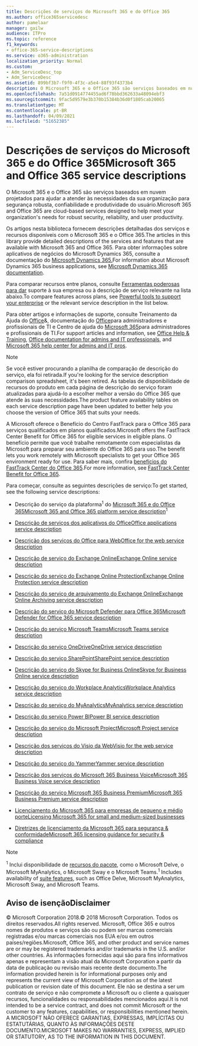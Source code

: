 ```yaml
---
title: Descrições de serviços do Microsoft 365 e do Office 365
ms.author: office365servicedesc
author: pamelaar
manager: gailw
audience: ITPro
ms.topic: reference
f1_keywords:
- office-365-service-descriptions
ms.service: o365-administration
localization_priority: Normal
ms.custom:
- Adm_ServiceDesc_top
- Adm_ServiceDesc
ms.assetid: 899bf3b7-f9f0-4f3c-a5e4-88f93f4373b4
description: O Microsoft 365 e o Office 365 são serviços baseados em nuvem projetados para ajudar a atender às necessidades da sua organização para segurança robusta, confiabilidade e produtividade do usuário.
ms.openlocfilehash: 7a51d0914774455ad6f78bbd362633a48094ebf3
ms.sourcegitcommit: 9fac5d9579e3b370b15384b36d0f1805cab20065
ms.translationtype: MT
ms.contentlocale: pt-BR
ms.lasthandoff: 04/09/2021
ms.locfileid: "51652385"
---
```

# <a name="microsoft-365-and-office-365-service-descriptions"></a><span data-ttu-id="c76b8-103">Descrições de serviços do Microsoft 365 e do Office 365</span><span class="sxs-lookup"><span data-stu-id="c76b8-103">Microsoft 365 and Office 365 service descriptions</span></span> 

<span data-ttu-id="c76b8-104">O Microsoft 365 e o Office 365 são serviços baseados em nuvem projetados para ajudar a atender às necessidades da sua organização para segurança robusta, confiabilidade e produtividade do usuário.</span><span class="sxs-lookup"><span data-stu-id="c76b8-104">Microsoft 365 and Office 365 are cloud-based services designed to help meet your organization's needs for robust security, reliability, and user productivity.</span></span> 
  
<span data-ttu-id="c76b8-105">Os artigos nesta biblioteca fornecem descrições detalhadas dos serviços e recursos disponíveis com o Microsoft 365 e o Office 365.</span><span class="sxs-lookup"><span data-stu-id="c76b8-105">The articles in this library provide detailed descriptions of the services and features that are available with Microsoft 365 and Office 365.</span></span> <span data-ttu-id="c76b8-106">Para obter informações sobre aplicativos de negócios do Microsoft Dynamics 365, consulte a documentação do [Microsoft Dynamics 365.](/dynamics365/)</span><span class="sxs-lookup"><span data-stu-id="c76b8-106">For information about Microsoft Dynamics 365 business applications, see [Microsoft Dynamics 365 documentation](/dynamics365/).</span></span>

<span data-ttu-id="c76b8-107">Para comparar recursos entre planos, consulte [Ferramentas poderosas para dar](https://go.microsoft.com/fwlink/?LinkID=799177&amp;clcid=0x409) suporte à sua empresa ou à descrição de serviço relevante na lista abaixo.</span><span class="sxs-lookup"><span data-stu-id="c76b8-107">To compare features across plans, see [Powerful tools to support your enterprise](https://go.microsoft.com/fwlink/?LinkID=799177&amp;clcid=0x409) or the relevant service description in the list below.</span></span> 
  
<span data-ttu-id="c76b8-108">Para obter artigos e informações de suporte, consulte Treinamento da Ajuda do [Office](https://support.office.com/)&, documentação do [Office](/office/)para administradores e profissionais de TI e Centro de ajuda do [Microsoft 365](/microsoft-365/)para administradores e profissionais de TI.</span><span class="sxs-lookup"><span data-stu-id="c76b8-108">For support articles and information, see [Office Help & Training](https://support.office.com/), [Office documentation for admins and IT professionals](/office/), and [Microsoft 365 help center for admins and IT pros](/microsoft-365/).</span></span>
  
> [!NOTE]
> <span data-ttu-id="c76b8-109">Se você estiver procurando a planilha de comparação de descrição do serviço, ela foi retirada.</span><span class="sxs-lookup"><span data-stu-id="c76b8-109">If you're looking for the service description comparison spreadsheet, it's been retired.</span></span> <span data-ttu-id="c76b8-110">As tabelas de disponibilidade de recursos do produto em cada página de descrição do serviço foram atualizadas para ajudá-lo a escolher melhor a versão do Office 365 que atende às suas necessidades.</span><span class="sxs-lookup"><span data-stu-id="c76b8-110">The product feature availability tables on each service description page have been updated to better help you choose the version of Office 365 that suits your needs.</span></span> 
  
<span data-ttu-id="c76b8-111">A Microsoft oferece o Benefício do Centro FastTrack para o Office 365 para serviços qualificados em planos qualificados.</span><span class="sxs-lookup"><span data-stu-id="c76b8-111">Microsoft offers the FastTrack Center Benefit for Office 365 for eligible services in eligible plans.</span></span> <span data-ttu-id="c76b8-112">O benefício permite que você trabalhe remotamente com especialistas da Microsoft para preparar seu ambiente do Office 365 para uso.</span><span class="sxs-lookup"><span data-stu-id="c76b8-112">The benefit lets you work remotely with Microsoft specialists to get your Office 365 environment ready for use.</span></span> <span data-ttu-id="c76b8-113">Para saber mais, confira [benefícios do FastTrack Center do Office 365](/fasttrack/O365-fasttrack-benefit-for-office-365).</span><span class="sxs-lookup"><span data-stu-id="c76b8-113">For more information, see [FastTrack Center Benefit for Office 365](/fasttrack/O365-fasttrack-benefit-for-office-365).</span></span>
  
<span data-ttu-id="c76b8-114">Para começar, consulte as seguintes descrições de serviço:</span><span class="sxs-lookup"><span data-stu-id="c76b8-114">To get started, see the following service descriptions:</span></span>
  
- <span data-ttu-id="c76b8-115">Descrição do serviço da plataforma<sup>1</sup> do [Microsoft 365 e do Office 365](office-365-platform-service-description/office-365-platform-service-description.md)</span><span class="sxs-lookup"><span data-stu-id="c76b8-115">[Microsoft 365 and Office 365 platform service description](office-365-platform-service-description/office-365-platform-service-description.md)<sup>1</sup></span></span>

- [<span data-ttu-id="c76b8-116">Descrição de serviços dos aplicativos do Office</span><span class="sxs-lookup"><span data-stu-id="c76b8-116">Office applications service description</span></span>](office-applications-service-description/office-applications-service-description.md)

- [<span data-ttu-id="c76b8-117">Descrição dos serviços do Office para Web</span><span class="sxs-lookup"><span data-stu-id="c76b8-117">Office for the web service description</span></span>](office-online-service-description/office-online-service-description.md)

- [<span data-ttu-id="c76b8-118">Descrição de serviço do Exchange Online</span><span class="sxs-lookup"><span data-stu-id="c76b8-118">Exchange Online service description</span></span>](exchange-online-service-description/exchange-online-service-description.md)

- [<span data-ttu-id="c76b8-119">Descrição do serviço do Exchange Online Protection</span><span class="sxs-lookup"><span data-stu-id="c76b8-119">Exchange Online Protection service description</span></span>](exchange-online-protection-service-description/exchange-online-protection-service-description.md)

- [<span data-ttu-id="c76b8-120">Descrição do serviço de arquivamento do Exchange Online</span><span class="sxs-lookup"><span data-stu-id="c76b8-120">Exchange Online Archiving service description</span></span>](exchange-online-archiving-service-description/exchange-online-archiving-service-description.md)

- [<span data-ttu-id="c76b8-121">Descrição do serviço do Microsoft Defender para Office 365</span><span class="sxs-lookup"><span data-stu-id="c76b8-121">Microsoft Defender for Office 365 service description</span></span>](office-365-advanced-threat-protection-service-description.md)

- [<span data-ttu-id="c76b8-122">Descrição do serviço Microsoft Teams</span><span class="sxs-lookup"><span data-stu-id="c76b8-122">Microsoft Teams service description</span></span>](teams-service-description.md)

- [<span data-ttu-id="c76b8-123">Descrição do serviço OneDrive</span><span class="sxs-lookup"><span data-stu-id="c76b8-123">OneDrive service description</span></span>](onedrive-for-business-service-description.md)

- [<span data-ttu-id="c76b8-124">Descrição do serviço SharePoint</span><span class="sxs-lookup"><span data-stu-id="c76b8-124">SharePoint service description</span></span>](sharepoint-online-service-description/sharepoint-online-service-description.md)

- [<span data-ttu-id="c76b8-125">Descrição do serviço do Skype for Business Online</span><span class="sxs-lookup"><span data-stu-id="c76b8-125">Skype for Business Online service description</span></span>](skype-for-business-online-service-description/skype-for-business-online-service-description.md)

- [<span data-ttu-id="c76b8-126">Descrição do serviço do Workplace Analytics</span><span class="sxs-lookup"><span data-stu-id="c76b8-126">Workplace Analytics service description</span></span>](workplace-analytics-service-description.md)

- [<span data-ttu-id="c76b8-127">Descrição do serviço do MyAnalytics</span><span class="sxs-lookup"><span data-stu-id="c76b8-127">MyAnalytics service description</span></span>](mya-service-description.md)

- [<span data-ttu-id="c76b8-128">Descrição do serviço Power BI</span><span class="sxs-lookup"><span data-stu-id="c76b8-128">Power BI service description</span></span>](power-bi-service-description.md)

- [<span data-ttu-id="c76b8-129">Descrição do serviço do Microsoft Project</span><span class="sxs-lookup"><span data-stu-id="c76b8-129">Microsoft Project service description</span></span>](project-online-service-description/project-online-service-description.md)

- [<span data-ttu-id="c76b8-130">Descrição dos serviços do Visio da Web</span><span class="sxs-lookup"><span data-stu-id="c76b8-130">Visio for the web service description</span></span>](visio-online-service-description/visio-online-service-description.md)

- [<span data-ttu-id="c76b8-131">Descrição do serviço do Yammer</span><span class="sxs-lookup"><span data-stu-id="c76b8-131">Yammer service description</span></span>](yammer-service-description/yammer-service-description.md)

- [<span data-ttu-id="c76b8-132">Descrição dos serviços do Microsoft 365 Business Voice</span><span class="sxs-lookup"><span data-stu-id="c76b8-132">Microsoft 365 Business Voice service description</span></span>](microsoft-365-business-voice-service-description.md)

- [<span data-ttu-id="c76b8-133">Descrição do serviço Microsoft 365 Business Premium</span><span class="sxs-lookup"><span data-stu-id="c76b8-133">Microsoft 365 Business Premium service description</span></span>](microsoft-365-service-descriptions/microsoft-365-business-service-description.md)

- [<span data-ttu-id="c76b8-134">Licenciamento do Microsoft 365 para empresas de pequeno e médio porte</span><span class="sxs-lookup"><span data-stu-id="c76b8-134">Licensing Microsoft 365 for small and medium-sized businesses</span></span>](microsoft-365-service-descriptions/licensing-microsoft-365-in-smb.md)

- [<span data-ttu-id="c76b8-135">Diretrizes de licenciamento da Microsoft 365 para segurança & conformidade</span><span class="sxs-lookup"><span data-stu-id="c76b8-135">Microsoft 365 licensing guidance for security & compliance</span></span>](microsoft-365-service-descriptions/microsoft-365-tenantlevel-services-licensing-guidance/microsoft-365-security-compliance-licensing-guidance.md)


> [!NOTE]
> <span data-ttu-id="c76b8-136"><sup>1</sup> Inclui disponibilidade de [recursos do pacote](./office-365-platform-service-description/office-365-suite-features.md), como o Microsoft Delve, o Microsoft MyAnalytics, o Microsoft Sway e o Microsoft Teams.</span><span class="sxs-lookup"><span data-stu-id="c76b8-136"><sup>1</sup> Includes availability of [suite features](./office-365-platform-service-description/office-365-suite-features.md), such as Office Delve, Microsoft MyAnalytics, Microsoft Sway, and Microsoft Teams.</span></span>
  
## <a name="disclaimer"></a><span data-ttu-id="c76b8-137">Aviso de isenção</span><span class="sxs-lookup"><span data-stu-id="c76b8-137">Disclaimer</span></span>

<span data-ttu-id="c76b8-138">&copy; Microsoft Corporation 2018.</span><span class="sxs-lookup"><span data-stu-id="c76b8-138">&copy; 2018 Microsoft Corporation.</span></span> <span data-ttu-id="c76b8-139">Todos os direitos reservados.</span><span class="sxs-lookup"><span data-stu-id="c76b8-139">All rights reserved.</span></span> <span data-ttu-id="c76b8-140">Microsoft, Office 365 e outros nomes de produtos e serviços são ou podem ser marcas comerciais registradas e/ou marcas comerciais nos EUA e/ou em outros países/regiões.</span><span class="sxs-lookup"><span data-stu-id="c76b8-140">Microsoft, Office 365, and other product and service names are or may be registered trademarks and/or trademarks in the U.S. and/or other countries.</span></span> <span data-ttu-id="c76b8-141">As informações fornecidas aqui são para fins informativos apenas e representam a visão atual da Microsoft Corporation a partir da data de publicação ou revisão mais recente deste documento.</span><span class="sxs-lookup"><span data-stu-id="c76b8-141">The information provided herein is for informational purposes only and represents the current view of Microsoft Corporation as of the latest publication or revision date of this document.</span></span> <span data-ttu-id="c76b8-142">Ele não se destina a ser um contrato de serviço e não compromete a Microsoft ou o cliente a quaisquer recursos, funcionalidades ou responsabilidades mencionados aqui.</span><span class="sxs-lookup"><span data-stu-id="c76b8-142">It is not intended to be a service contract, and does not commit Microsoft or the customer to any features, capabilities, or responsibilities mentioned herein.</span></span> <span data-ttu-id="c76b8-143">A MICROSOFT NÃO OFERECE GARANTIAS, EXPRESSAS, IMPLÍCITAS OU ESTATUTÁRIAS, QUANTO ÀS INFORMAÇÕES DESTE DOCUMENTO.</span><span class="sxs-lookup"><span data-stu-id="c76b8-143">MICROSOFT MAKES NO WARRANTIES, EXPRESS, IMPLIED OR STATUTORY, AS TO THE INFORMATION IN THIS DOCUMENT.</span></span>
